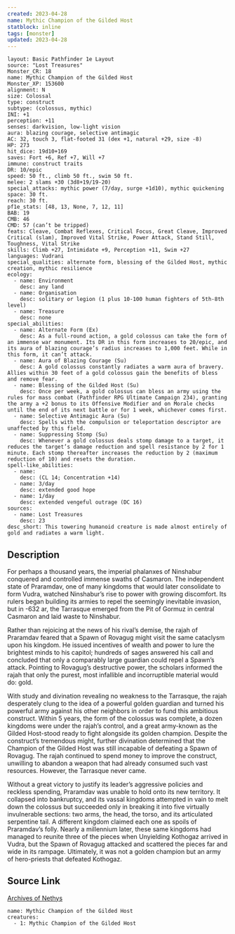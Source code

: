 ```yaml
---
created: 2023-04-28
name: Mythic Champion of the Gilded Host
statblock: inline
tags: [monster]
updated: 2023-04-28
---
```

```statblock
layout: Basic Pathfinder 1e Layout
source: "Lost Treasures"
Monster_CR: 18
name: Mythic Champion of the Gilded Host
Monster_XP: 153600
alignment: N
size: Colossal
type: construct
subtype: (colossus, mythic)
INI: +1
perception: +11
senses: darkvision, low-light vision
aura: blazing courage, selective antimagic
AC: 32, touch 3, flat-footed 31 (dex +1, natural +29, size -8)
HP: 273
hit_dice: 19d10+169
saves: Fort +6, Ref +7, Will +7
immune: construct traits
DR: 10/epic
speed: 50 ft., climb 50 ft., swim 50 ft.
melee: 2 slams +30 (3d8+19/19-20)
special_attacks: mythic power (7/day, surge +1d10), mythic quickening
space: 30 ft.
reach: 30 ft.
pf1e_stats: [48, 13, None, 7, 12, 11]
BAB: 19
CMB: 46
CMD: 57 (can’t be tripped)
feats: Cleave, Combat Reflexes, Critical Focus, Great Cleave, Improved Critical (slam), Improved Vital Strike, Power Attack, Stand Still, Toughness, Vital Strike
skills: Climb +27, Intimidate +9, Perception +11, Swim +27
languages: Vudrani
special_qualities: alternate form, blessing of the Gilded Host, mythic creation, mythic resilience
ecology:
  - name: Environment
    desc: any land
  - name: Organisation
    desc: solitary or legion (1 plus 10-100 human fighters of 5th-8th level)
  - name: Treasure
    desc: none
special_abilities:
  - name: Alternate Form (Ex)
    desc: As a full-round action, a gold colossus can take the form of an immense war monument. Its DR in this form increases to 20/epic, and its aura of blazing courage’s radius increases to 1,000 feet. While in this form, it can’t attack.
  - name: Aura of Blazing Courage (Su)
    desc: A gold colossus constantly radiates a warm aura of bravery. Allies within 30 feet of a gold colossus gain the benefits of bless and remove fear.
  - name: Blessing of the Gilded Host (Su)
    desc: Once per week, a gold colossus can bless an army using the rules for mass combat (Pathfinder RPG Ultimate Campaign 234), granting the army a +2 bonus to its Offensive Modifier and on Morale checks until the end of its next battle or for 1 week, whichever comes first.
  - name: Selective Antimagic Aura (Su)
    desc: Spells with the compulsion or teleportation descriptor are unaffected by this field.
  - name: Suppressing Stomp (Su)
    desc: Whenever a gold colossus deals stomp damage to a target, it reduces the target’s damage reduction and spell resistance by 2 for 1 minute. Each stomp thereafter increases the reduction by 2 (maximum reduction of 10) and resets the duration.
spell-like_abilities:
  - name:
    desc: (CL 14; Concentration +14)
  - name: 3/day
    desc: extended good hope
  - name: 1/day
    desc: extended vengeful outrage (DC 16)
sources:
  - name: Lost Treasures
    desc: 23
desc_short: This towering humanoid creature is made almost entirely of gold and radiates a warm light.
```
## Description
For perhaps a thousand years, the imperial phalanxes of Ninshabur conquered and controlled immense swaths of Casmaron. The independent state of Praramdav, one of many kingdoms that would later consolidate to form Vudra, watched Ninshabur’s rise to power with growing discomfort. Its rulers began building its armies to repel the seemingly inevitable invasion, but in -632 ar, the Tarrasque emerged from the Pit of Gormuz in central Casmaron and laid waste to Ninshabur.

 Rather than rejoicing at the news of his rival’s demise, the rajah of Praramdav feared that a Spawn of Rovagug might visit the same cataclysm upon his kingdom. He issued incentives of wealth and power to lure the brightest minds to his capitol; hundreds of sages answered his call and concluded that only a comparably large guardian could repel a Spawn’s attack. Pointing to Rovagug’s destructive power, the scholars informed the rajah that only the purest, most infallible and incorruptible material would do: gold.

 With study and divination revealing no weakness to the Tarrasque, the rajah desperately clung to the idea of a powerful golden guardian and turned his powerful army against his other neighbors in order to fund this ambitious construct. Within 5 years, the form of the colossus was complete, a dozen kingdoms were under the rajah’s control, and a great army-known as the Gilded Host-stood ready to fight alongside its golden champion. Despite the construct’s tremendous might, further divination determined that the Champion of the Gilded Host was still incapable of defeating a Spawn of Rovagug. The rajah continued to spend money to improve the construct, unwilling to abandon a weapon that had already consumed such vast resources. However, the Tarrasque never came.

 Without a great victory to justify its leader’s aggressive policies and reckless spending, Praramdav was unable to hold onto its new territory. It collapsed into bankruptcy, and its vassal kingdoms attempted in vain to melt down the colossus but succeeded only in breaking it into five virtually invulnerable sections: two arms, the head, the torso, and its articulated serpentine tail. A different kingdom claimed each one as spoils of Praramdav’s folly. Nearly a millennium later, these same kingdoms had managed to reunite three of the pieces when Unyielding Kothogaz arrived in Vudra, but the Spawn of Rovagug attacked and scattered the pieces far and wide in its rampage. Ultimately, it was not a golden champion but an army of hero-priests that defeated Kothogaz.
## Source Link
[Archives of Nethys](https://aonprd.com/MythicMonsterDisplay.aspx?ItemName=Champion%20of%20the%20Gilded%20Host)
```encounter-table
name: Mythic Champion of the Gilded Host
creatures:
  - 1: Mythic Champion of the Gilded Host
```
